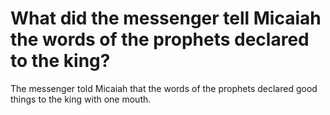 # What did the messenger tell Micaiah the words of the prophets declared to the king?

The messenger told Micaiah that the words of the prophets declared good things to the king with one mouth. 